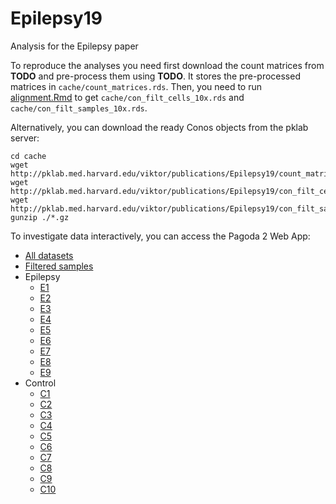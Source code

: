 # Epilepsy19
Analysis for the Epilepsy paper

To reproduce the analyses you need first download the count matrices from **TODO** and pre-process them using **TODO**.
It stores the pre-processed matrices in `cache/count_matrices.rds`. Then, you need to run [alignment.Rmd](**TODO**) to get 
`cache/con_filt_cells_10x.rds` and `cache/con_filt_samples_10x.rds`.

Alternatively, you can download the ready Conos objects from the pklab server:

```
cd cache
wget http://pklab.med.harvard.edu/viktor/publications/Epilepsy19/count_matrices.rds.gz
wget http://pklab.med.harvard.edu/viktor/publications/Epilepsy19/con_filt_cells_10x.rds.gz
wget http://pklab.med.harvard.edu/viktor/publications/Epilepsy19/con_filt_samples_10x.rds.gz
gunzip ./*.gz
```

To investigate data interactively, you can access the Pagoda 2 Web App:
- [All datasets]()
- [Filtered samples]()
- Epilepsy
  - [E1]()
  - [E2]()
  - [E3]()
  - [E4]()
  - [E5]()
  - [E6]()
  - [E7]()
  - [E8]()
  - [E9]()
- Control
  - [C1]()
  - [C2]()
  - [C3]()
  - [C4]()
  - [C5]()
  - [C6]()
  - [C7]()
  - [C8]()
  - [C9]()
  - [C10]()